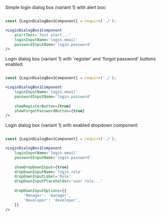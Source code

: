 Simple login dialog box (variant 1) with alert box:

```jsx

const {LoginDialogBox1Component} = require('./');

<LoginDialogBox1Component
    alertText='Test alert...'
    loginInputName='login.email'
    passwordInputName='login.password'
/>

```

Login dialog box (variant 1) with 'register' and 'forgot password' buttons enabled:

```jsx

const {LoginDialogBox1Component} = require('./');

<LoginDialogBox1Component
    loginInputName='login.email'
    passwordInputName='login.password'
    
    showRegisterButton={true}
    showForgotPasswordButton={true}
/>

```

Login dialog box (variant 1) with enabled dropdown component:

```jsx

const {LoginDialogBox1Component} = require('./');

<LoginDialogBox1Component
    loginInputName='login.email'
    passwordInputName='login.password'
    
    showDropDownInput={true}
    dropDownInputName='login.role'
    dropDownInputLabel='Role'
    dropDownInputPlaceholder='user role...'
    
    dropDownInputOptions={{
        'Manager': 'manager',
        'Developer': 'developer',
    }}
/>

```